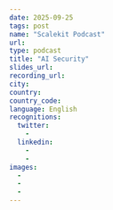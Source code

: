 ```yaml
---
date: 2025-09-25
tags: post
name: "Scalekit Podcast"
url: 
type: podcast
title: "AI Security"
slides_url:
recording_url: 
city: 
country: 
country_code:
language: English
recognitions:
  twitter:
    - 
  linkedin:
    - 
    - 
images:
  - 
  - 
  - 
---
```

